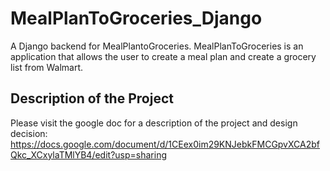# MealPlanToGroceries_Django
A Django backend for MealPlantoGroceries. MealPlanToGroceries is an application that allows the user to create a meal plan and create a grocery list from Walmart.

## Description of the Project
Please visit the google doc for a description of the project and design decision: 
https://docs.google.com/document/d/1CEex0im29KNJebkFMCGpvXCA2bfQkc_XCxylaTMlYB4/edit?usp=sharing


